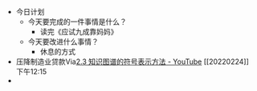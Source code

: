 - 今日计划
    - 今天要完成的一件事情是什么？
        - 读完《应试九成靠妈妈》
    - 今天要改进什么事情？
        - 休息的方式
- 压降制造业贷款Via[2.3 知识图谱的符号表示方法 - YouTube](https://www.youtube.com/watch?v=r_tzRhTg46w&list=PLFI1Cd4723_QRcDU28fm2TBcMkMk2Rbz7&index=7) [[20220224]] 下午12:15
- 
